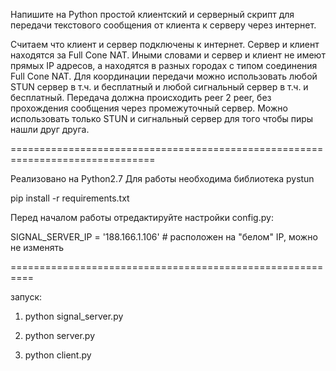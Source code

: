 Напишите на Python простой клиентский и серверный скрипт для передачи
текстового сообщения от клиента к серверу через интернет.

Считаем что клиент и сервер подключены к интернет. Сервер и клиент
находятся за Full Cone NAT. Иными словами и сервер и клиент не имеют прямых IP
адресов, а находятся в разных городах с типом соединения Full Cone NAT. Для
координации передачи можно использовать любой STUN сервер в т.ч. и бесплатный и
любой сигнальный сервер в т.ч. и бесплатный. Передача должна происходить peer 2
peer, без прохождения сообщения через промежуточный сервер. Можно использовать
только STUN и сигнальный сервер для того чтобы пиры нашли друг друга.

===============================================================================

Реализовано на Python2.7
Для работы необходима библиотека pystun

pip install -r requirements.txt

Перед началом работы отредактируйте настройки config.py:

SIGNAL_SERVER_IP = '188.166.1.106'  # расположен на "белом" IP, можно не изменять

==========================================================

запуск:

1) python signal_server.py

2) python server.py

3) python client.py

